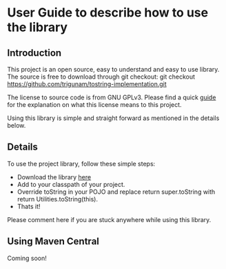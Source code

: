 # User Guide to describe how to use the library

## Introduction

This project is an open source, easy to understand and easy to use library. The source is free to download through git checkout:
git checkout https://github.com/trigunam/tostring-implementation.git

The license to source code is from GNU GPLv3. Please find a quick [guide](http://www.gnu.org/licenses/quick-guide-gplv3.html) for the explanation on what this license means to this project.

Using this library is simple and straight forward as mentioned in the details below.

## Details

To use the project library, follow these simple steps:
- Download the library [here](http://code.google.com/p/tostring-implementation/downloads/detail?name=tostring-implementation-1.0.jar&can=2&q=)
- Add to your classpath of your project.
- Override toString in your POJO and replace return super.toString with return Utilities.toString(this).
- Thats it!

Please comment here if you are stuck anywhere while using this library.

## Using Maven Central

Coming soon!
